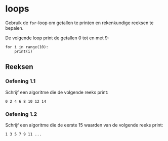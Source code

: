 # loops
Gebruik de `for`-loop om getallen te printen en rekenkundige reeksen te bepalen.

De volgende loop print de getallen 0 tot en met 9:

	for i in range(10):
		print(i)

## Reeksen

### Oefening 1.1
Schrijf een algoritme die de volgende reeks print:

	0 2 4 6 8 10 12 14

### Oefening 1.2
Schrijf een algoritme die de eerste 15 waarden van de volgende reeks print:

	1 3 5 7 9 11 ...
